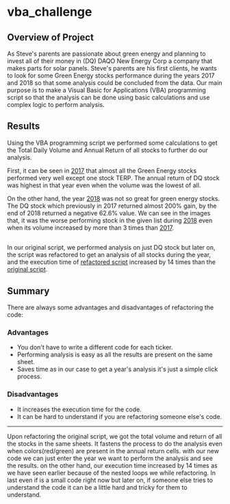 # vba_challenge

## Overview of Project
As Steve's parents are passionate about green energy and planning to invest all of their money in (DQ) DAQO New Energy Corp a company that makes parts for solar panels. Steve's parents are his first clients, he wants to look for some Green Energy stocks performance during the years 2017 and 2018 so that some analysis could be concluded from the data. Our main purpose is to make a Visual Basic for Applications (VBA) programming script so that the analysis can be done using basic calculations and use complex logic to perform analysis.

## Results
Using the VBA programming script we performed some calculations to get the Total Daily Volume and Annual Return of all stocks to further do our analysis.

First,  it can be seen in [2017](https://drive.google.com/file/d/1vJqDN5lfpoRA2IRf0dTuV1HaUt1BVPFW/view?usp=sharing) that almost all the Green Energy stocks performed very well except one stock TERP. The annual return of DQ stock was highest in that year even when the volume was the lowest of all.

On the other hand, the year [2018](https://drive.google.com/file/d/1XOn3Clqklign_aDJpEVWUQ-ZTv1QZ3Pi/view?usp=sharing) was not so great for green energy stocks. The DQ stock which previously in 2017 returned almost 200% gain, by the end of 2018 returned a negative 62.6% value. We can see in the images that,  it was the worse performing stock in the given list during [2018](https://drive.google.com/file/d/1XOn3Clqklign_aDJpEVWUQ-ZTv1QZ3Pi/view?usp=sharing)  even when its volume increased by more than 3 times than [2017](https://drive.google.com/file/d/1vJqDN5lfpoRA2IRf0dTuV1HaUt1BVPFW/view?usp=sharing).

##
In our original script, we performed analysis on just DQ stock but later on, the script was refactored to get an analysis of all stocks during the year, and the execution time of [refactored script](https://drive.google.com/file/d/1PBlg9L2S016IKQemGDaz2fNqGuEapaxR/view?usp=sharing) increased by 14 times than the [original script](https://drive.google.com/file/d/1JzsBpSFtZ-qnnuVD5Nrg3wln1QLKkk8_/view?usp=sharing).


## Summary
There are always some advantages and disadvantages of refactoring the code:

### Advantages
- You don't have to write a different code for each ticker.
- Performing analysis is easy as all the results are present on the same sheet.
- Saves time as in our case to get a year's analysis it's just a simple click process.

### Disadvantages
- It increases the execution time for the code.
- It can be hard to understand if you are refactoring someone else's code.
---
Upon refactoring the original script, we got the total volume and return of all the stocks in the same sheets. It fastens the process to do the analysis even when colors(red/green) are present in the annual return cells. with our new code we can just enter the year we want to perform the analysis and see the results. on the other hand, our execution time increased by 14 times as we have seen earlier because of the nested loops we while refactoring. In last even if is a small code right now but later on, if someone else tries to understand the code it can be a little hard and tricky for them to understand.

